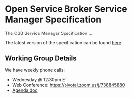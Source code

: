 # Open Service Broker Service Manager Specification

The OSB Service Manager Specification ...

The latest version of the specification can be found [here](spec.md).

## Working Group Details

We have weekly phone calls:
- Wednesday @ 12:30pm ET
- Web Conference: https://pivotal.zoom.us/j/738845880
- [Agenda doc](https://docs.google.com/document/d/1vDoVN86aELWbZWKbD8ADxGSG0IbvbJccl3IPx5XdUmE/edit#)


